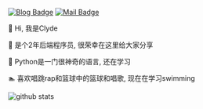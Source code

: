 [![Blog Badge](https://img.shields.io/badge/blog-15k%20pageview-brightgreen)](https://blog.csdn.net/weixin_51098806) 
[![Mail Badge](https://img.shields.io/badge/-tengxu.owen@gmail.com-c14438?style=flat-square&logo=Gmail&logoColor=white&link=mailto:tengxu.owen@gmail.com)](mailto:tengxu.owen@gmail.com)

👋 Hi, 我是Clyde

🔫 是个2年后端程序员, 很荣幸在这里给大家分享

🎉 Python是一门很神奇的语言, 还在学习

🏊 喜欢唱跳rap和篮球中的篮球和唱歌, 现在在学习swimming

![github stats](https://github-readme-stats.vercel.app/api?username=Tengxu666&show_icons=true)
